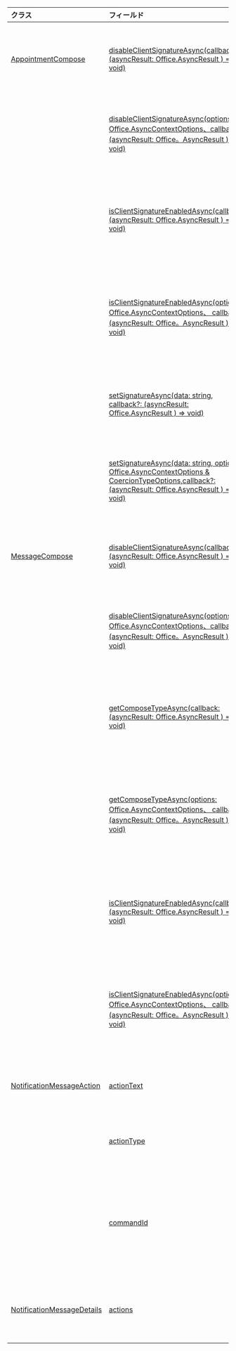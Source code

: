 | クラス | フィールド | 説明 |
|:---|:---|:---|
|[AppointmentCompose](/javascript/api/outlook/outlook.appointmentcompose)|[disableClientSignatureAsync(callback?: (asyncResult: Office.AsyncResult <void> ) => void)](/javascript/api/outlook/outlook.appointmentcompose#disableclientsignatureasync-callback--asyncresult-)|クライアント署名Outlook無効にします。|
||[disableClientSignatureAsync(options: Office.AsyncContextOptions、callback?: (asyncResult: Office。AsyncResult <void> ) => void)](/javascript/api/outlook/outlook.appointmentcompose#disableclientsignatureasync-options--callback--asyncresult-)|クライアント署名Outlook無効にします。|
||[isClientSignatureEnabledAsync(callback: (asyncResult: Office.AsyncResult <boolean> ) => void)](/javascript/api/outlook/outlook.appointmentcompose#isclientsignatureenabledasync-callback--asyncresult-)|クライアント署名が有効になっている場合に取得します。|
||[isClientSignatureEnabledAsync(options: Office.AsyncContextOptions、 callback: (asyncResult: Office。AsyncResult <boolean> ) => void)](/javascript/api/outlook/outlook.appointmentcompose#isclientsignatureenabledasync-options--callback--asyncresult-)|クライアント署名が有効になっている場合に取得します。|
||[setSignatureAsync(data: string, callback?: (asyncResult: Office.AsyncResult <void> ) => void)](/javascript/api/outlook/outlook.appointmentcompose#setsignatureasync-data--callback--asyncresult-)|アイテム本文の署名を追加または置換します。|
||[setSignatureAsync(data: string, options: Office.AsyncContextOptions & CoercionTypeOptions,callback?: (asyncResult: Office.AsyncResult <void> ) => void)](/javascript/api/outlook/outlook.appointmentcompose#setsignatureasync-data--options--callback--asyncresult-)|アイテム本文の署名を追加または置換します。|
|[MessageCompose](/javascript/api/outlook/outlook.messagecompose)|[disableClientSignatureAsync(callback?: (asyncResult: Office.AsyncResult <void> ) => void)](/javascript/api/outlook/outlook.messagecompose#disableclientsignatureasync-callback--asyncresult-)|クライアント署名Outlook無効にします。|
||[disableClientSignatureAsync(options: Office.AsyncContextOptions、callback?: (asyncResult: Office。AsyncResult <void> ) => void)](/javascript/api/outlook/outlook.messagecompose#disableclientsignatureasync-options--callback--asyncresult-)|クライアント署名Outlook無効にします。|
||[getComposeTypeAsync(callback: (asyncResult: Office.AsyncResult <any> ) => void)](/javascript/api/outlook/outlook.messagecompose#getcomposetypeasync-callback--asyncresult-)|メッセージ作成の種類とその設定の種類を指定します。|
||[getComposeTypeAsync(options: Office.AsyncContextOptions、 callback: (asyncResult: Office。AsyncResult <any> ) => void)](/javascript/api/outlook/outlook.messagecompose#getcomposetypeasync-options--callback--asyncresult-)|メッセージ作成の種類とその設定の種類を指定します。|
||[isClientSignatureEnabledAsync(callback: (asyncResult: Office.AsyncResult <boolean> ) => void)](/javascript/api/outlook/outlook.messagecompose#isclientsignatureenabledasync-callback--asyncresult-)|クライアント署名が有効になっている場合に取得します。|
||[isClientSignatureEnabledAsync(options: Office.AsyncContextOptions、 callback: (asyncResult: Office。AsyncResult <boolean> ) => void)](/javascript/api/outlook/outlook.messagecompose#isclientsignatureenabledasync-options--callback--asyncresult-)|クライアント署名が有効になっている場合に取得します。|
|[NotificationMessageAction](/javascript/api/outlook/outlook.notificationmessageaction)|[actionText](/javascript/api/outlook/outlook.notificationmessageaction#actiontext)|アクション リンクのテキスト。|
||[actionType](/javascript/api/outlook/outlook.notificationmessageaction#actiontype)|実行するアクションの種類。|
||[commandId](/javascript/api/outlook/outlook.notificationmessageaction#commandid)|アイテムの種類に基づいてマニフェストで定義されたボタン。|
|[NotificationMessageDetails](/javascript/api/outlook/outlook.notificationmessagedetails)|[actions](/javascript/api/outlook/outlook.notificationmessagedetails#actions)|メッセージのアクションを指定します。|
